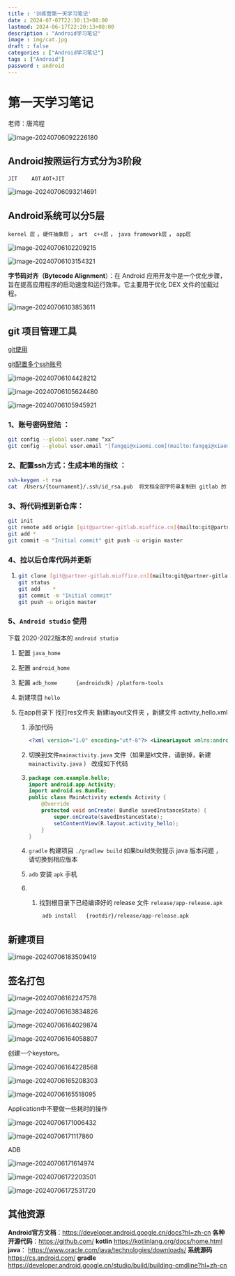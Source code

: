 ```yaml
---
title : '训练营第一天学习笔记'
date : 2024-07-07T22:30:13+08:00
lastmod: 2024-06-17T22:20:13+08:00
description : "Android学习笔记" 
image : img/cat.jpg
draft : false    
categories : ["Android学习笔记"]
tags : ["Android"]
password : android
---
```


# 第一天学习笔记

老师：唐鸿程

![image-20240706092226180](https://cdn.jsdelivr.net/gh/kennems/blog-image/image-20240706092226180.png)

## Android按照运行方式分为3阶段

`JIT	` 	`AOT`    `AOT+JIT`

![image-20240706093214691](https://cdn.jsdelivr.net/gh/kennems/blog-image/image-20240706093214691.png)

## Android系统可以分5层

`kernel 层` ，`硬件抽象层` ， `art  c++层` ，  `java framework层` ， `app层`

![image-20240706102209215](https://cdn.jsdelivr.net/gh/kennems/blog-image/image-20240706102209215.png)

![image-20240706103154321](https://cdn.jsdelivr.net/gh/kennems/blog-image/image-20240706103154321.png)



**字节码对齐（Bytecode Alignment**）：在 Android 应用开发中是一个优化步骤，旨在提高应用程序的启动速度和运行效率。它主要用于优化 DEX 文件的加载过程。

![image-20240706103853611](https://cdn.jsdelivr.net/gh/kennems/blog-image/image-20240706103853611.png)

## git  项目管理工具

[git使用](https://cloud.tencent.com/developer/article/1504684)

[git配置多个ssh账号](https://blog.csdn.net/Sheng_zhenzhen/article/details/138747614#:~:text=%E9%85%8D%E7%BD%AE%E5%A4%9A%E4%B8%AASSH%E5%AF%86%E9%92%A5%201%20%E7%94%9F%E6%88%90%20SSH%20%E5%AF%86%E9%92%A5%EF%BC%9A%20%E5%AF%B9%E4%BA%8E%E6%AF%8F%E4%B8%AA%E5%B9%B3%E5%8F%B0%EF%BC%8C%E6%82%A8%E9%9C%80%E8%A6%81%E7%94%9F%E6%88%90%E4%B8%80%E4%B8%AA%E5%94%AF%E4%B8%80%E7%9A%84%20SSH%20%E5%AF%86%E9%92%A5%E3%80%82,4%20%E6%B5%8B%E8%AF%95%20SSH%20%E8%BF%9E%E6%8E%A5%EF%BC%9A%20%E4%BD%BF%E7%94%A8%E4%BB%A5%E4%B8%8B%E5%91%BD%E4%BB%A4%E6%B5%8B%E8%AF%95%20SSH%20%E8%BF%9E%E6%8E%A5%E6%98%AF%E5%90%A6%E6%88%90%E5%8A%9F%EF%BC%9A%20)

![image-20240706104428212](https://cdn.jsdelivr.net/gh/kennems/blog-image/image-20240706104428212.png)

![image-20240706105624480](https://cdn.jsdelivr.net/gh/kennems/blog-image/image-20240706105624480.png)

![image-20240706105945921](https://cdn.jsdelivr.net/gh/kennems/blog-image/image-20240706105945921.png)

### 1、账号密码登陆 ：

```bash
git config --global user.name “xx”
git config --global user.email "[fangqi@xiaomi.com](mailto:fangqi@xiaomi.com)" 需要和你的登录的账户邮箱一致
```

### 2、配置ssh方式：生成本地的指纹 ：

```bash
ssh-keygen -t rsa
cat  /Users/{tournament}/.ssh/id_rsa.pub  将文档全部字符串复制到 gitlab 的 sshkey
```

### 3、将代码推到新仓库：

```bash
git init 
git remote add origin [git@partner-gitlab.mioffice.cn](mailto:git@partner-gitlab.mioffice.cn):nj-trainingcollege/miclassroom240108/{yourproject}.git
git add * 
git commit -m "Initial commit" git push -u origin master
```

### 4、拉以后仓库代码并更新

1. ```bash
   git clone [git@partner-gitlab.mioffice.cn](mailto:git@partner-gitlab.mioffice.cn):nj-trainingcollege/miclassroom240108/hello.git 
   git status 
   git add    * 
   git commit -m "Initial commit" 
   git push -u origin master
   ```

### 5、`Android studio` 使用

下载 2020-2022版本的 `android studio`

1. 配置 `java_home`

2. 配置 `android_home`

3. 配置 `adb_home      {androidsdk} /platform-tools`

4. 新建项目   `hello`

5. 在app目录下 找打res文件夹 新建layout文件夹 ，新建文件 activity_hello.xml

   1. 添加代码

      ```xml
      <?xml version="1.0" encoding="utf-8"?> <LinearLayout xmlns:android="http://schemas.android.com/apk/res/android"    android:layout_width="match_parent"    android:layout_height="match_parent"    android:orientation="vertical">     <TextView        android:layout_width="wrap_content"        android:layout_height="wrap_content"        android:layout_margin="50dp"        android:layout_gravity="center"        android:text="hello world"/> </LinearLayout>
      ```

   2. 切换到文件`mainactivity.java` 文件（如果是kt文件，请删掉，新建`mainactivity.java` ） 改成如下代码 

   3. ```java
      package com.example.hello; 
      import android.app.Activity; 
      import android.os.Bundle; 
      public class MainActivity extends Activity {    
          @Override    
          protected void onCreate( Bundle savedInstanceState) {
              super.onCreate(savedInstanceState);        
              setContentView(R.layout.activity_hello);    
          }
      }
      ```

   4. `gradle`  构建项目  `./gradlew build`  如果build失败提示 java 版本问题 ，请切换到相应版本

   5. `adb` 安装 `apk` 手机

   6. 1. 找到根目录下已经编译好的 release 文件  `release/app-release.apk`

         ```bash
          adb install   {rootdir}/release/app-release.apk
         ```

## 新建项目

![image-20240706183509419](https://cdn.jsdelivr.net/gh/kennems/blog-image/image-20240706183509419.png)

## 签名打包

![image-20240706162247578](https://cdn.jsdelivr.net/gh/kennems/blog-image/image-20240706162247578.png)

![image-20240706163834826](https://cdn.jsdelivr.net/gh/kennems/blog-image/image-20240706163834826.png)

![image-20240706164029874](https://cdn.jsdelivr.net/gh/kennems/blog-image/image-20240706164029874.png)

![image-20240706164058807](https://cdn.jsdelivr.net/gh/kennems/blog-image/image-20240706164058807.png)

创建一个keystore。

![image-20240706164228568](https://cdn.jsdelivr.net/gh/kennems/blog-image/image-20240706164228568.png)



![image-20240706165208303](https://cdn.jsdelivr.net/gh/kennems/blog-image/image-20240706165208303.png)

![image-20240706165518095](https://cdn.jsdelivr.net/gh/kennems/blog-image/image-20240706165518095.png)

Application中不要做一些耗时的操作

![image-20240706171006432](https://cdn.jsdelivr.net/gh/kennems/blog-image/image-20240706171006432.png)

![image-20240706171117860](https://cdn.jsdelivr.net/gh/kennems/blog-image/image-20240706171117860.png)

ADB

![image-20240706171614974](https://cdn.jsdelivr.net/gh/kennems/blog-image/image-20240706171614974.png)

![image-20240706172203501](https://cdn.jsdelivr.net/gh/kennems/blog-image/image-20240706172203501.png)

![image-20240706172531720](https://cdn.jsdelivr.net/gh/kennems/blog-image/image-20240706172531720.png)

## 其他资源

**Android官方文档**：https://developer.android.google.cn/docs?hl=zh-cn
**各种开源代码**：https://github.com/
**kotlin** https://kotlinlang.org/docs/home.html
**java**： https://www.oracle.com/java/technologies/downloads/
**系统源码** https://cs.android.com/
**gradle**  https://developer.android.google.cn/studio/build/building-cmdline?hl=zh-cn

